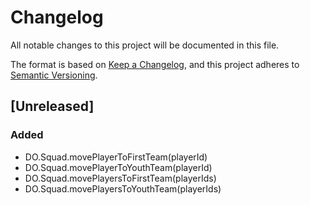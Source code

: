 # Changelog

All notable changes to this project will be documented in this file.

The format is based on [Keep a Changelog](https://keepachangelog.com/en/1.1.0/),
and this project adheres to [Semantic Versioning](https://semver.org/spec/v2.0.0.html).

## [Unreleased]

### Added
- DO.Squad.movePlayerToFirstTeam(playerId)
- DO.Squad.movePlayerToYouthTeam(playerId)
- DO.Squad.movePlayersToFirstTeam(playerIds)
- DO.Squad.movePlayersToYouthTeam(playerIds)